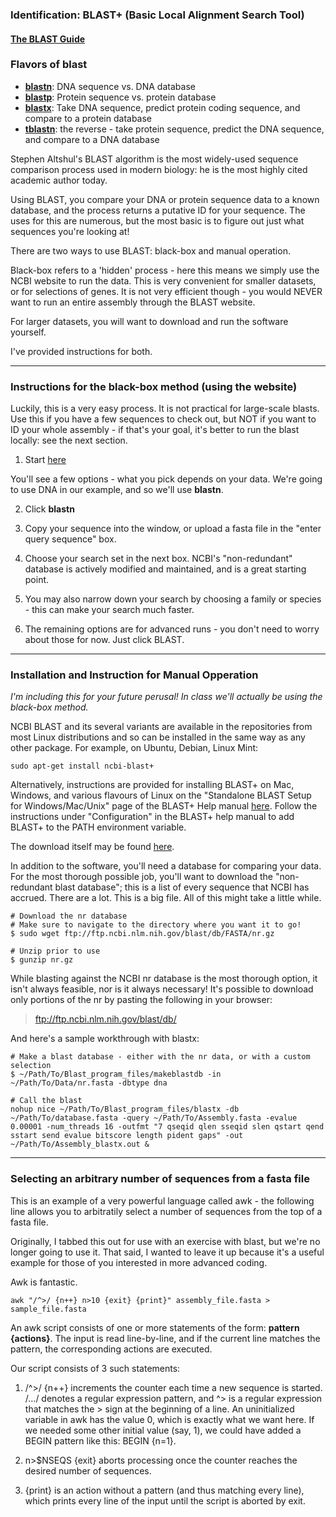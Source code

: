### Identification: BLAST+ (Basic Local Alignment Search Tool)

#### [The BLAST Guide](https://www.ncbi.nlm.nih.gov/books/NBK1762/)

### Flavors of blast

- **[blastn](https://blast.ncbi.nlm.nih.gov/Blast.cgi?PROGRAM=blastn&PAGE_TYPE=BlastSearch&LINK_LOC=blasthome)**: DNA sequence vs. DNA database
- **[blastp](https://blast.ncbi.nlm.nih.gov/Blast.cgi?PROGRAM=blastp&PAGE_TYPE=BlastSearch&LINK_LOC=blasthome)**: Protein sequence vs. protein database
- **[blastx](https://blast.ncbi.nlm.nih.gov/Blast.cgi?PROGRAM=blastx&PAGE_TYPE=BlastSearch&LINK_LOC=blasthome)**: Take DNA sequence, predict protein coding sequence, and compare to a protein database
- **[tblastn](https://blast.ncbi.nlm.nih.gov/Blast.cgi?PROGRAM=tblastn&PAGE_TYPE=BlastSearch&LINK_LOC=blasthome)**: the reverse - take protein sequence, predict the DNA sequence, and compare to a DNA database

Stephen Altshul's BLAST algorithm is the most widely-used sequence comparison process used in modern biology: he is the most highly cited academic author today. 

Using BLAST, you compare your DNA or protein sequence data to a known database, and the process returns a putative ID for your sequence. The uses for this are numerous, but the most basic is to figure out just what sequences you're looking at!

There are two ways to use BLAST: black-box and manual operation. 

Black-box refers to a 'hidden' process - here this means we simply use the NCBI website to run the data. This is very convenient for smaller datasets, or for selections of genes. It is not very efficient though - you would NEVER want to run an entire assembly through the BLAST website. 

For larger datasets, you will want to download and run the software yourself. 

I've provided instructions for both. 

----

### Instructions for the black-box method (using the website)

Luckily, this is a very easy process. It is not practical for large-scale blasts. Use this if you have a few sequences to check out, but NOT if you want to ID your whole assembly - if that's your goal, it's better to run the blast locally: see the next section. 

1. Start [here](https://blast.ncbi.nlm.nih.gov/Blast.cgi)

You'll see a few options - what you pick depends on your data. We're going to use DNA in our example, and so we'll use **blastn**. 

2. Click **blastn**

3. Copy your sequence into the window, or upload a fasta file in the "enter query sequence" box.

4. Choose your search set in the next box. NCBI's "non-redundant" database is actively modified and maintained, and is a great starting point. 

5. You may also narrow down your search by choosing a family or species - this can make your search much faster. 

6. The remaining options are for advanced runs - you don't need to worry about those for now. Just click BLAST. 

----

### Installation and Instruction for Manual Opperation

*I'm including this for your future perusal! In class we'll actually be using the black-box method.* 

NCBI BLAST and its several variants are available in the repositories from most Linux distributions and so can be installed in the same way as any other package. For example, on Ubuntu, Debian, Linux Mint:

```
sudo apt-get install ncbi-blast+
```

Alternatively, instructions are provided for installing BLAST+ on Mac, Windows, and various flavours of Linux on the "Standalone BLAST Setup for Windows/Mac/Unix" page of the BLAST+ Help manual [here](http://www.ncbi.nlm.nih.gov/books/NBK1762/). Follow the instructions under "Configuration" in the BLAST+ help manual to add BLAST+ to the PATH environment variable.

The download itself may be found [here](https://blast.ncbi.nlm.nih.gov/Blast.cgi?CMD=Web&PAGE_TYPE=BlastDocs&DOC_TYPE=Download).

In addition to the software, you'll need a database for comparing your data. For the most thorough possible job, you'll want to download the "non-redundant blast database"; this is a list of every sequence that NCBI has accrued. There are a lot. This is a big file. All of this might take a little while.

```
# Download the nr database 
# Make sure to navigate to the directory where you want it to go!
$ sudo wget ftp://ftp.ncbi.nlm.nih.gov/blast/db/FASTA/nr.gz

# Unzip prior to use
$ gunzip nr.gz
```

While blasting against the NCBI nr database is the most thorough option, it isn't always feasible, nor is it always necessary! It's possible to download only portions of the nr by pasting the following in your browser:
> ftp://ftp.ncbi.nlm.nih.gov/blast/db/


And here's a sample workthrough with blastx:
```
# Make a blast database - either with the nr data, or with a custom selection
$ ~/Path/To/Blast_program_files/makeblastdb -in ~/Path/To/Data/nr.fasta -dbtype dna

# Call the blast
nohup nice ~/Path/To/Blast_program_files/blastx -db ~/Path/To/database.fasta -query ~/Path/To/Assembly.fasta -evalue 0.00001 -num_threads 16 -outfmt "7 qseqid qlen sseqid slen qstart qend sstart send evalue bitscore length pident gaps" -out ~/Path/To/Assembly_blastx.out &
```  

----

### Selecting an arbitrary number of sequences from a fasta file

This is an example of a very powerful language called awk - the following line allows you to arbitratily select a number of sequences from the top of a fasta file. 

Originally, I tabbed this out for use with an exercise with blast, but we're no longer going to use it. That said, I wanted to leave it up because it's a useful example for those of you interested in more advanced coding. 

Awk is fantastic. 

```
awk "/^>/ {n++} n>10 {exit} {print}" assembly_file.fasta > sample_file.fasta
```

An awk script consists of one or more statements of the form: **pattern {actions}**. The input is read line-by-line, and if the current line matches the pattern, the corresponding actions are executed.

Our script consists of 3 such statements:

1. /^>/ {n++} increments the counter each time a new sequence is started. /.../ denotes a regular expression pattern, and ^> is a regular expression that matches the > sign at the beginning of a line. An uninitialized variable in awk has the value 0, which is exactly what we want here. If we needed some other initial value (say, 1), we could have added a BEGIN pattern like this: BEGIN {n=1}.

2. n>$NSEQS {exit} aborts processing once the counter reaches the desired number of sequences.

3. {print} is an action without a pattern (and thus matching every line), which prints every line of the input until the script is aborted by exit.
